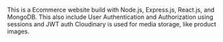 This is a Ecommerce website build with Node.js, Express.js, React.js, and MongoDB.
This also include User Authentication and Authorization using sessions and JWT auth
Cloudinary is used for media storage, like product images.
